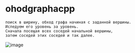 # ohodgraphacpp

```
поиск в ширину, обход графа начиная с заданной вершины.
Иследуем его уровень за уровень.
Сначала посещая всех соседей начальной вершины,
затем соседей этих соседей и так далее.
```
![image](https://github.com/user-attachments/assets/a767ac82-d04c-48a1-9a46-a617562e1e11)


